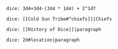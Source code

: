 `dice: 3d4+3d4-(3d4 * 1d4) + 2^1d7`

`dice: [[Cold Sun Tribe#^chiefs]]|Chiefs`


`dice: [[History of Dice]]|paragraph`


`dice: 2d#location|paragraph`
